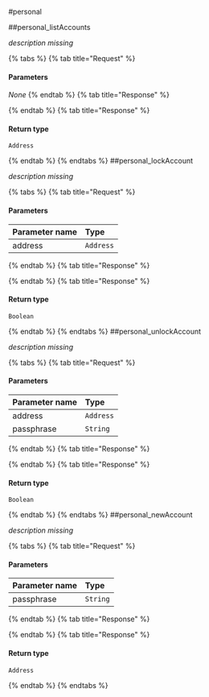 #personal

##personal\_listAccounts

_description missing_ 

{% tabs %}
{% tab title="Request" %}
#### **Parameters**

_None_
{% endtab %}
{% tab title="Response" %}

{% endtab %}
{% tab title="Response" %}

#### Return type
`Address`

{% endtab %}
{% endtabs %}
##personal\_lockAccount

_description missing_ 

{% tabs %}
{% tab title="Request" %}
#### **Parameters**

| Parameter name | Type |
| :--- | :--- |
| address | `Address` |
{% endtab %}
{% tab title="Response" %}

{% endtab %}
{% tab title="Response" %}

#### Return type
`Boolean`

{% endtab %}
{% endtabs %}
##personal\_unlockAccount

_description missing_ 

{% tabs %}
{% tab title="Request" %}
#### **Parameters**

| Parameter name | Type |
| :--- | :--- |
| address | `Address` |
| passphrase | `String` |
{% endtab %}
{% tab title="Response" %}

{% endtab %}
{% tab title="Response" %}

#### Return type
`Boolean`

{% endtab %}
{% endtabs %}
##personal\_newAccount

_description missing_ 

{% tabs %}
{% tab title="Request" %}
#### **Parameters**

| Parameter name | Type |
| :--- | :--- |
| passphrase | `String` |
{% endtab %}
{% tab title="Response" %}

{% endtab %}
{% tab title="Response" %}

#### Return type
`Address`

{% endtab %}
{% endtabs %}

